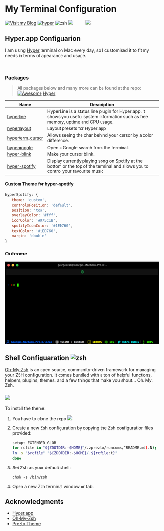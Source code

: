 # My Terminal Configuration
[![Visit my Blog](https://img.shields.io/badge/Visit%20my-Blog-blue.svg)](https://georgelivas.github.io)
[![hyper](https://img.shields.io/badge/Hyper-v1.3.3-brightgreen.svg)](https://github.com/zeit/hyper/releases/tag/1.3.3)
![zsh](https://img.shields.io/badge/shell-zsh-brightgreen.svg)
[![](https://img.shields.io/badge/theme-zprezto-blue.svg)](https://github.com/sorin-ionescu/prezto) 
[<img src="https://raw.githubusercontent.com/bnb/awesome-hyper/master/Hyper-Mark-Large.png" align="right" width="240" style="margin-left: 20px">](https://hyper.is)

## Hyper.app Configuarion
I am using [Hyper](https://hyper.is/) terminal on Mac every day, so I customised it to fit my needs in terms of apearance and usage.

<br>

### Packages
>All packages below and many more can be found at the repo: [![Awesome](https://cdn.rawgit.com/sindresorhus/awesome/d7305f38d29fed78fa85652e3a63e154dd8e8829/media/badge.svg)](https://github.com/sindresorhus/awesome) [Hyper](https://github.com/bnb/awesome-hyper)

Name     | Description
---------| -------------
[hyperline](https://www.npmjs.com/package/hyperline)                     | HyperLine is a status line plugin for Hyper.app. It shows you useful system information such as free memory, uptime and CPU usage.
[hyperlayout](https://www.npmjs.com/package/hyperlayout)                 | Layout presets for Hyper.app
[hyperterm_cursor](https://www.npmjs.com/package/hyperterm-cursor)       | Allows seeing the char behind your cursor by a color difference.
[hypergoogle](https://www.npmjs.com/package/hypergoogle)                 |   Open a Google search from the terminal.
[hyper-blink](https://www.npmjs.com/package/hyper-blink)                 | Make your cursor blink.
[hyper-spotify](https://www.npmjs.com/package/hyper-spotify)             | Display currently playing song on Spotify at the bottom or the top of the terminal and allows you to control your favourite music

#### Custom Theme for hyper-spotify
```javascript
hyperSpotify: {
   theme: 'custom',
   controlsPosition: 'default',
   position: 'top',
   overlayColor: '#fff',
   iconColor: '#D75C1B',
   spotifyIconColor: '#1ED760',
   textColor: '#1ED760',
   margin: 'double'
}
```
### Outcome
![outcome](./readmeRresources/results.png)

## Shell Configuaration ![zsh](https://img.shields.io/badge/shell-zsh-brightgreen.svg)
[Oh-My-Zsh](http://ohmyz.sh/) is an open source, community-driven framework for managing your ZSH configuration. It comes bundled with a ton of helpful functions, helpers, plugins, themes, and a few things that make you shout... Oh. My. Zsh.

### [![](https://img.shields.io/badge/theme-zprezto-blue.svg?style=for-the-badge)](https://github.com/sorin-ionescu/prezto)

To install the theme:

1. You have to clone the repo [![](https://img.shields.io/badge/theme-zprezto-blue.svg)](https://github.com/sorin-ionescu/prezto) 
2. Create a new Zsh configuration by copying the Zsh configuration files
     provided:

	```sh
	setopt EXTENDED_GLOB
	for rcfile in "${ZDOTDIR:-$HOME}"/.zprezto/runcoms/^README.md(.N); do
	ln -s "$rcfile" "${ZDOTDIR:-$HOME}/.${rcfile:t}"
	done
	```



3. Set Zsh as your default shell:

	```console
	chsh -s /bin/zsh
	```

3. Open a new Zsh terminal window or tab.

## Acknowledgments
* [Hyper.app](https://hyper.is/)
* [Oh-My-Zsh](http://ohmyz.sh/)
* [Prezto Theme](https://github.com/sorin-ionescu/prezto)

